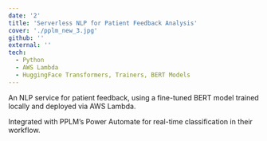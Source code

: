 ```yaml
---
date: '2'
title: 'Serverless NLP for Patient Feedback Analysis'
cover: './pplm_new_3.jpg'
github: ''
external: ''
tech:
  - Python
  - AWS Lambda
  - HuggingFace Transformers, Trainers, BERT Models
---
```


An NLP service for patient feedback, using a fine-tuned BERT model trained locally and deployed via AWS Lambda.

Integrated with PPLM’s Power Automate for real-time classification in their workflow.
